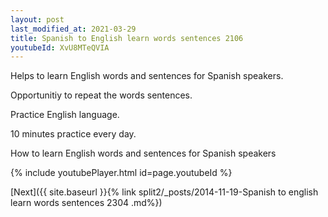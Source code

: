 ```yaml
---
layout: post
last_modified_at: 2021-03-29
title: Spanish to English learn words sentences 2106 
youtubeId: XvU8MTeQVIA
---
```

 
 
Helps to learn English words and sentences for Spanish speakers.

Opportunitiy to repeat the words sentences. 

Practice English language. 
 
10 minutes practice every day. 
 
How to learn English words and sentences for Spanish speakers 
 
{% include youtubePlayer.html id=page.youtubeId %}
 
 
[Next]({{ site.baseurl }}{% link  split2/_posts/2014-11-19-Spanish to english learn words sentences 2304 .md%})
 
